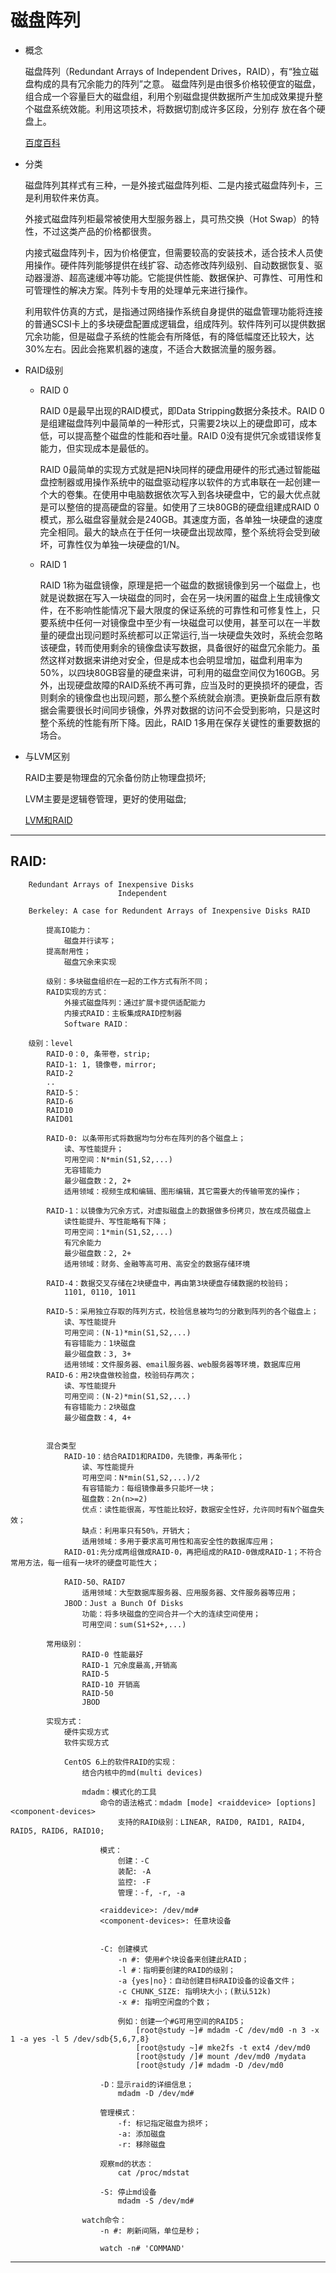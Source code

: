 # 磁盘阵列 

- 概念

    磁盘阵列（Redundant Arrays of Independent Drives，RAID），有“独立磁盘构成的具有冗余能力的阵列”之意。
    磁盘阵列是由很多价格较便宜的磁盘，组合成一个容量巨大的磁盘组，利用个别磁盘提供数据所产生加成效果提升整个磁盘系统效能。利用这项技术，将数据切割成许多区段，分别存
    放在各个硬盘上。

    [百度百科](https://baike.baidu.com/item/磁盘阵列/1149823)

- 分类

    磁盘阵列其样式有三种，一是外接式磁盘阵列柜、二是内接式磁盘阵列卡，三是利用软件来仿真。

    外接式磁盘阵列柜最常被使用大型服务器上，具可热交换（Hot Swap）的特性，不过这类产品的价格都很贵。

    内接式磁盘阵列卡，因为价格便宜，但需要较高的安装技术，适合技术人员使用操作。硬件阵列能够提供在线扩容、动态修改阵列级别、自动数据恢复、驱动器漫游、超高速缓冲等功能。它能提供性能、数据保护、可靠性、可用性和可管理性的解决方案。阵列卡专用的处理单元来进行操作。
    
    利用软件仿真的方式，是指通过网络操作系统自身提供的磁盘管理功能将连接的普通SCSI卡上的多块硬盘配置成逻辑盘，组成阵列。软件阵列可以提供数据冗余功能，但是磁盘子系统的性能会有所降低，有的降低幅度还比较大，达30%左右。因此会拖累机器的速度，不适合大数据流量的服务器。

- RAID级别

    - RAID 0

        RAID 0是最早出现的RAID模式，即Data Stripping数据分条技术。RAID 0是组建磁盘阵列中最简单的一种形式，只需要2块以上的硬盘即可，成本低，可以提高整个磁盘的性能和吞吐量。RAID 0没有提供冗余或错误修复能力，但实现成本是最低的。

        RAID 0最简单的实现方式就是把N块同样的硬盘用硬件的形式通过智能磁盘控制器或用操作系统中的磁盘驱动程序以软件的方式串联在一起创建一个大的卷集。在使用中电脑数据依次写入到各块硬盘中，它的最大优点就是可以整倍的提高硬盘的容量。如使用了三块80GB的硬盘组建成RAID 0模式，那么磁盘容量就会是240GB。其速度方面，各单独一块硬盘的速度完全相同。最大的缺点在于任何一块硬盘出现故障，整个系统将会受到破坏，可靠性仅为单独一块硬盘的1/N。


    - RAID 1

        RAID 1称为磁盘镜像，原理是把一个磁盘的数据镜像到另一个磁盘上，也就是说数据在写入一块磁盘的同时，会在另一块闲置的磁盘上生成镜像文件，在不影响性能情况下最大限度的保证系统的可靠性和可修复性上，只要系统中任何一对镜像盘中至少有一块磁盘可以使用，甚至可以在一半数量的硬盘出现问题时系统都可以正常运行,当一块硬盘失效时，系统会忽略该硬盘，转而使用剩余的镜像盘读写数据，具备很好的磁盘冗余能力。虽然这样对数据来讲绝对安全，但是成本也会明显增加，磁盘利用率为50%，以四块80GB容量的硬盘来讲，可利用的磁盘空间仅为160GB。另外，出现硬盘故障的RAID系统不再可靠，应当及时的更换损坏的硬盘，否则剩余的镜像盘也出现问题，那么整个系统就会崩溃。更换新盘后原有数据会需要很长时间同步镜像，外界对数据的访问不会受到影响，只是这时整个系统的性能有所下降。因此，RAID 1多用在保存关键性的重要数据的场合。
       
- 与LVM区别

    RAID主要是物理盘的冗余备份防止物理盘损坏;

    LVM主要是逻辑卷管理，更好的使用磁盘;

    [LVM和RAID](https://www.cnblogs.com/liuyuanq/p/10014811.html)

---
## RAID:

```
    Redundant Arrays of Inexpensive Disks
                        Independent
 
    Berkeley: A case for Redundent Arrays of Inexpensive Disks RAID
 
        提高IO能力：
            磁盘并行读写；
        提高耐用性；
            磁盘冗余来实现
 
        级别：多块磁盘组织在一起的工作方式有所不同；
        RAID实现的方式：
            外接式磁盘阵列：通过扩展卡提供适配能力
            内接式RAID：主板集成RAID控制器
            Software RAID：
 
    级别：level
        RAID-0：0, 条带卷，strip;
        RAID-1: 1, 镜像卷，mirror;
        RAID-2
        ..
        RAID-5：
        RAID-6
        RAID10
        RAID01
 
        RAID-0: 以条带形式将数据均匀分布在阵列的各个磁盘上；
            读、写性能提升；
            可用空间：N*min(S1,S2,...)
            无容错能力
            最少磁盘数：2, 2+
            适用领域：视频生成和编辑、图形编辑，其它需要大的传输带宽的操作；
 
        RAID-1：以镜像为冗余方式，对虚拟磁盘上的数据做多份拷贝，放在成员磁盘上
            读性能提升、写性能略有下降；
            可用空间：1*min(S1,S2,...)
            有冗余能力
            最少磁盘数：2, 2+
            适用领域：财务、金融等高可用、高安全的数据存储环境
 
        RAID-4：数据交叉存储在2块硬盘中，再由第3块硬盘存储数据的校验码；
            1101, 0110, 1011
 
        RAID-5：采用独立存取的阵列方式，校验信息被均匀的分散到阵列的各个磁盘上；
            读、写性能提升
            可用空间：(N-1)*min(S1,S2,...)
            有容错能力：1块磁盘
            最少磁盘数：3, 3+
            适用领域：文件服务器、email服务器、web服务器等环境，数据库应用
        RAID-6：用2块盘做校验盘，校验码存两次；
            读、写性能提升
            可用空间：(N-2)*min(S1,S2,...)
            有容错能力：2块磁盘
            最少磁盘数：4, 4+
 
         
        混合类型
            RAID-10：结合RAID1和RAID0，先镜像，再条带化；
                读、写性能提升
                可用空间：N*min(S1,S2,...)/2
                有容错能力：每组镜像最多只能坏一块；
                磁盘数：2n(n>=2)
                优点：读性能很高，写性能比较好，数据安全性好，允许同时有N个磁盘失效；
                缺点：利用率只有50%，开销大；
                适用领域：多用于要求高可用性和高安全性的数据库应用；
            RAID-01:先分成两组做成RAID-0，再把组成的RAID-0做成RAID-1；不符合常用方法，每一组有一块坏的硬盘可能性大；
 
            RAID-50、RAID7
                适用领域：大型数据库服务器、应用服务器、文件服务器等应用；
            JBOD：Just a Bunch Of Disks
                功能：将多块磁盘的空间合并一个大的连续空间使用；
                可用空间：sum(S1+S2+,...)
 
        常用级别：
                RAID-0 性能最好
                RAID-1 冗余度最高,开销高
                RAID-5
                RAID-10 开销高
                RAID-50
                JBOD
 
        实现方式：
            硬件实现方式
            软件实现方式
 
            CentOS 6上的软件RAID的实现：
                结合内核中的md(multi devices)
 
                mdadm：模式化的工具
                    命令的语法格式：mdadm [mode] <raiddevice> [options] <component-devices>
                        支持的RAID级别：LINEAR, RAID0, RAID1, RAID4, RAID5, RAID6, RAID10;
 
                    模式：
                        创建：-C
                        装配: -A
                        监控: -F
                        管理：-f, -r, -a
 
                    <raiddevice>: /dev/md#
                    <component-devices>: 任意块设备
 
 
                    -C: 创建模式
                        -n #: 使用#个块设备来创建此RAID；
                        -l #：指明要创建的RAID的级别；
                        -a {yes|no}：自动创建目标RAID设备的设备文件；
                        -c CHUNK_SIZE: 指明块大小；(默认512k)
                        -x #: 指明空闲盘的个数；
 
                        例如：创建一个#G可用空间的RAID5；
                            [root@study ~]# mdadm -C /dev/md0 -n 3 -x 1 -a yes -l 5 /dev/sdb{5,6,7,8}
                            [root@study ~]# mke2fs -t ext4 /dev/md0
                            [root@study /]# mount /dev/md0 /mydata
                            [root@study /]# mdadm -D /dev/md0
 
                    -D：显示raid的详细信息；
                        mdadm -D /dev/md#
 
                    管理模式：
                        -f: 标记指定磁盘为损坏；
                        -a: 添加磁盘
                        -r: 移除磁盘
 
                    观察md的状态：
                        cat /proc/mdstat
 
                    -S: 停止md设备
                        mdadm -S /dev/md#
 
                watch命令：
                    -n #: 刷新间隔，单位是秒；
 
                    watch -n# 'COMMAND'
```
---


